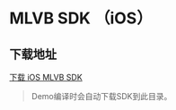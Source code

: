 # MLVB SDK （iOS）

## 下载地址

[下载 iOS MLVB SDK](http://liteavsdk-1252463788.cosgz.myqcloud.com/TXLiteAVSDK_Smart_iOS_latest.zip)


> Demo编译时会自动下载SDK到此目录。
